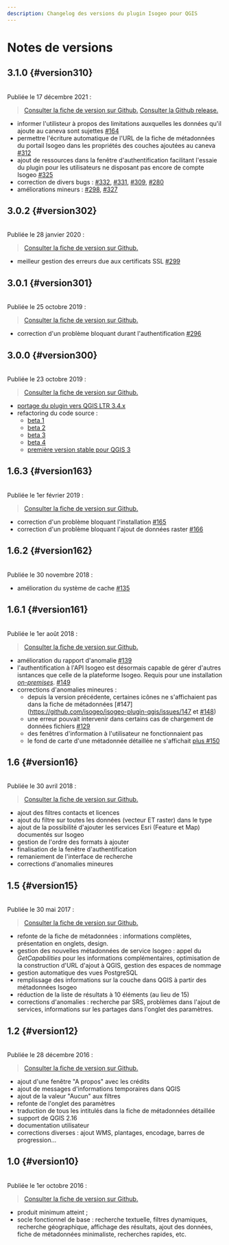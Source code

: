```yaml
---
description: Changelog des versions du plugin Isogeo pour QGIS
---
```


# Notes de versions

<!-- timeline -->

## 3.1.0 {#version310}

<br> Publiée le 17 décembre 2021 :

> [Consulter la fiche de version sur Github.](https://github.com/isogeo/isogeo-plugin-qgis/milestone/10?closed=1)
> [Consulter la Github release.](https://github.com/isogeo/isogeo-plugin-qgis/releases/tag/3.1.0)

* informer l'utilisteur à propos des limitations auxquelles les données qu'il ajoute au caneva sont sujettes [#164](https://github.com/isogeo/isogeo-plugin-qgis/issues/164)
* permettre l'écriture automatique de l'URL de la fiche de métadonnées du portail Isogeo dans les propriétés des couches ajoutées au caneva [#312](https://github.com/isogeo/isogeo-plugin-qgis/issues/312)
* ajout de ressources dans la fenêtre d'authentification facilitant l'essaie du plugin pour les utilisateurs ne disposant pas encore de compte Isogeo [#325](https://github.com/isogeo/isogeo-plugin-qgis/issues/325)
* correction de divers bugs : [#332](https://github.com/isogeo/isogeo-plugin-qgis/issues/332), [#331](https://github.com/isogeo/isogeo-plugin-qgis/issues/331), [#309](https://github.com/isogeo/isogeo-plugin-qgis/issues/309), [#280](https://github.com/isogeo/isogeo-plugin-qgis/issues/280)
* améliorations mineurs : [#298](https://github.com/isogeo/isogeo-plugin-qgis/issues/298), [#327](https://github.com/isogeo/isogeo-plugin-qgis/issues/327)

<!-- /timeline -->

<!-- timeline -->

## 3.0.2 {#version302}

<br> Publiée le 28 janvier 2020 :

> [Consulter la fiche de version sur Github.](https://github.com/isogeo/isogeo-plugin-qgis/milestone/13?closed=1)

* meilleur gestion des erreurs due aux certificats SSL [#299](https://github.com/isogeo/isogeo-plugin-qgis/pull/299)

<!-- /timeline -->

## 3.0.1 {#version301}

<br> Publiée le 25 octobre 2019 :

> [Consulter la fiche de version sur Github.](https://github.com/isogeo/isogeo-plugin-qgis/milestone/11?closed=1)

* correction d'un problème bloquant durant l'authentification [#296](https://github.com/isogeo/isogeo-plugin-qgis/issues/296)

<!-- /timeline -->

<!-- timeline -->

## 3.0.0 {#version300}

<br> Publiée le 23 octobre 2019 :

> [Consulter la fiche de version sur Github.](https://github.com/isogeo/isogeo-plugin-qgis/milestone/3?closed=1)

* [portage du plugin vers QGIS LTR 3.4.x](https://github.com/isogeo/isogeo-plugin-qgis/releases/tag/v2.0.0-alpha1)
* refactoring du code source :
  * [beta 1](https://github.com/isogeo/isogeo-plugin-qgis/releases/tag/2.0.0-beta1)
  * [beta 2](https://github.com/isogeo/isogeo-plugin-qgis/releases/tag/2.0.0-beta2)
  * [beta 3](https://github.com/isogeo/isogeo-plugin-qgis/releases/tag/2.0.0-beta3)
  * [beta 4](https://github.com/isogeo/isogeo-plugin-qgis/releases/tag/2.0.0-beta4)
  * [première version stable pour QGIS 3](https://github.com/isogeo/isogeo-plugin-qgis/releases/tag/3.0.0)

<!-- /timeline -->

<!-- timeline -->

## 1.6.3 {#version163}

<br> Publiée le 1er février 2019 :

> [Consulter la fiche de version sur Github.](https://github.com/isogeo/isogeo-plugin-qgis/milestone/8?closed=1)

* correction d'un problème bloquant l'installation [#165](https://github.com/isogeo/isogeo-plugin-qgis/issues/165)
* correction d'un problème bloquant l'ajout de données raster [#166](https://github.com/isogeo/isogeo-plugin-qgis/issues/166)

<!-- /timeline -->

<!-- timeline -->

## 1.6.2 {#version162}

<br> Publiée le 30 novembre 2018 :

* amélioration du système de cache [#135](https://github.com/isogeo/isogeo-plugin-qgis/issues/135)

<!-- /timeline -->

<!-- timeline -->

## 1.6.1 {#version161}

<br> Publiée le 1er août 2018 :

> [Consulter la fiche de version sur Github.](https://github.com/isogeo/isogeo-plugin-qgis/milestone/7?closed=1)

* amélioration du rapport d'anomalie [#139](https://github.com/isogeo/isogeo-plugin-qgis/issues/139#issuecomment-405258056)
* l'authentification à l'API Isogeo est désormais capable de gérer d'autres isntances que celle de la plateforme Isogeo. Requis pour une installation [_on-premises_](https://fr.wikipedia.org/wiki/Auto-h%C3%A9bergement_(Internet)). [#149](https://github.com/isogeo/isogeo-plugin-qgis/issues/149)
* corrections d'anomalies mineures :
  * depuis la version précédente, certaines icônes ne s'affichaient pas dans la fiche de métadonnées [#147](https://github.com/isogeo/isogeo-plugin-qgis/issues/147 et [#148](https://github.com/isogeo/isogeo-plugin-qgis/issues/148))
  * une erreur pouvait intervenir dans certains cas de chargement de données fichiers [#129](https://github.com/isogeo/isogeo-plugin-qgis/issues/129)
  * des fenêtres d'information à l'utilisateur ne fonctionnaient pas
  * le fond de carte d'une métadonnée détaillée ne s'affichait [plus #150](https://github.com/isogeo/isogeo-plugin-qgis/issues/150)

<!-- /timeline -->

<!-- timeline -->

## 1.6 {#version16}

<br> Publiée le 30 avril 2018 :

> [Consulter la fiche de version sur Github.](https://github.com/isogeo/isogeo-plugin-qgis/milestone/6?closed=1)

* ajout des filtres contacts et licences
* ajout du filtre sur toutes les données (vecteur ET raster) dans le type
* ajout de la possibilité d'ajouter les services Esri (Feature et Map) documentés sur Isogeo
* gestion de l'ordre des formats à ajouter
* finalisation de la fenêtre d'authentification
* remaniement de l'interface de recherche
* corrections d'anomalies mineures

<!-- /timeline -->

<!-- timeline -->

## 1.5 {#version15}

<br> Publiée le 30 mai 2017 :

> [Consulter la fiche de version sur Github.](https://github.com/isogeo/isogeo-plugin-qgis/milestone/5?closed=1)

* refonte de la fiche de métadonnées : informations complètes, présentation en onglets, design.
* gestion des nouvelles métadonnées de service Isogeo : appel du _GetCapabilities_ pour les informations complémentaires, optimisation de la construction d'URL d'ajout à QGIS, gestion des espaces de nommage
* gestion automatique des vues PostgreSQL
* remplissage des informations sur la couche dans QGIS à partir des métadonnées Isogeo
* réduction de la liste de résultats à 10 éléments (au lieu de 15)
* corrections d'anomalies : recherche par SRS, problèmes dans l'ajout de services, informations sur les partages dans l'onglet des paramètres.

<!-- /timeline -->
<!-- timeline -->

## 1.2 {#version12}

<br> Publiée le 28 décembre 2016 :

> [Consulter la fiche de version sur Github.](https://github.com/isogeo/isogeo-plugin-qgis/milestone/2?closed=1)

* ajout d'une fenêtre "A propos" avec les crédits
* ajout de messages d'informations temporaires dans QGIS
* ajout de la valeur "Aucun" aux filtres
* refonte de l'onglet des paramètres
* traduction de tous les intitulés dans la fiche de métadonnées détaillée
* support de QGIS 2.16
* documentation utilisateur
* corrections diverses : ajout WMS, plantages, encodage, barres de progression...

<!-- /timeline -->
<!-- timeline -->

## 1.0 {#version10}

<br> Publiée le 1er octobre 2016 :

> [Consulter la fiche de version sur Github.](https://github.com/isogeo/isogeo-plugin-qgis/milestone/1?closed=1)

* produit minimum atteint ;
* socle fonctionnel de base : recherche textuelle, filtres dynamiques, recherche géographique, affichage des résultats, ajout des données, fiche de métadonnées minimaliste, recherches rapides, etc.

<!-- /timeline -->
